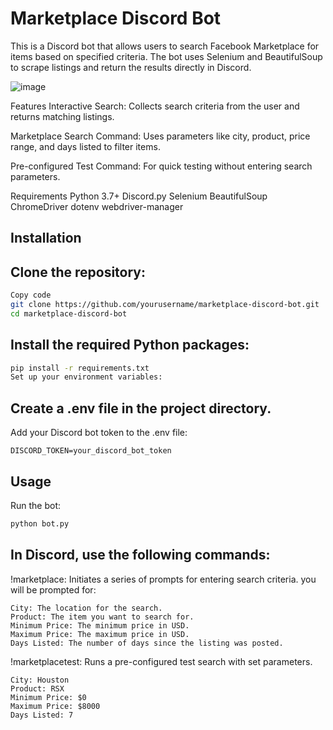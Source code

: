 # Marketplace Discord Bot

This is a Discord bot that allows users to search Facebook Marketplace for items based on specified criteria. The bot uses Selenium and BeautifulSoup to scrape listings and return the results directly in Discord.

![image](https://github.com/user-attachments/assets/31ab1676-7d1b-40e0-9c90-a6a4b7147042)


Features
Interactive Search: Collects search criteria from the user and returns matching listings.

Marketplace Search Command: Uses parameters like city, product, price range, and days listed to filter items.

Pre-configured Test Command: For quick testing without entering search parameters.

Requirements
Python 3.7+
Discord.py
Selenium
BeautifulSoup
ChromeDriver
dotenv
webdriver-manager

## Installation

## Clone the repository:
```bash
Copy code
git clone https://github.com/yourusername/marketplace-discord-bot.git
cd marketplace-discord-bot
```
## Install the required Python packages:
```bash
pip install -r requirements.txt
Set up your environment variables:
```

## Create a .env file in the project directory.
Add your Discord bot token to the .env file:

```plaintext
DISCORD_TOKEN=your_discord_bot_token
```
## Usage
Run the bot:

```bash
python bot.py

```

## In Discord, use the following commands:

!marketplace: Initiates a series of prompts for entering search criteria.
you will be prompted for:
```plaintext
City: The location for the search.
Product: The item you want to search for.
Minimum Price: The minimum price in USD.
Maximum Price: The maximum price in USD.
Days Listed: The number of days since the listing was posted.
```

!marketplacetest: Runs a pre-configured test search with set parameters.


```plaintext
City: Houston
Product: RSX
Minimum Price: $0
Maximum Price: $8000
Days Listed: 7
```

